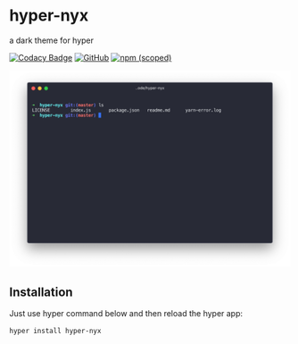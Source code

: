 # hyper-nyx
a dark theme for hyper

[![Codacy Badge](https://api.codacy.com/project/badge/Grade/f295b9939be14c069f53c7f3f1d94143)](https://app.codacy.com/app/ulyso/hyper-nyx?utm_source=github.com&utm_medium=referral&utm_content=nyx-theme/hyper-nyx&utm_campaign=Badge_Grade_Settings)
[![GitHub](https://img.shields.io/github/license/mashape/apistatus.svg?style=flat-square)](https://github.com/nyx-theme/hyper-nyx)    [![npm (scoped)](https://img.shields.io/npm/v/hyper-nyx.svg?style=flat-square)](https://github.com/nyx-theme/hyper-nyx)

![](screenshot.png)

## Installation

Just use hyper command below and then reload the hyper app:

```
hyper install hyper-nyx
```
